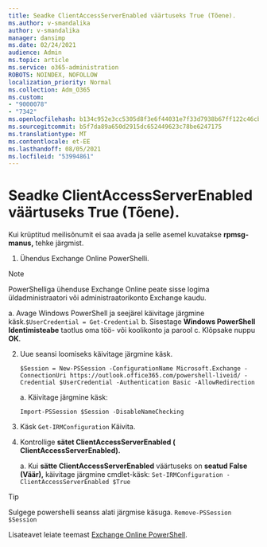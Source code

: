 ```yaml
---
title: Seadke ClientAccessServerEnabled väärtuseks True (Tõene).
ms.author: v-smandalika
author: v-smandalika
manager: dansimp
ms.date: 02/24/2021
audience: Admin
ms.topic: article
ms.service: o365-administration
ROBOTS: NOINDEX, NOFOLLOW
localization_priority: Normal
ms.collection: Adm_O365
ms.custom:
- "9000078"
- "7342"
ms.openlocfilehash: b134c952e3cc5305d8f3e6f44031e7f33d7938b67ff122c46cb74bbd33cbf59e
ms.sourcegitcommit: b5f7da89a650d2915dc652449623c78be6247175
ms.translationtype: MT
ms.contentlocale: et-EE
ms.lasthandoff: 08/05/2021
ms.locfileid: "53994861"
---
```

# <a name="set-clientaccessserverenabled-to-true"></a>Seadke ClientAccessServerEnabled väärtuseks True (Tõene).

Kui krüptitud meilisõnumit ei saa avada ja selle asemel kuvatakse **rpmsg-manus,** tehke järgmist.

1. Ühendus Exchange Online PowerShelli.

> [!NOTE]
> PowerShelliga ühenduse Exchange Online peate sisse logima üldadministraatori või administraatorikonto Exchange kaudu.

   a. Avage Windows PowerShell ja seejärel käivitage järgmine käsk.`$UserCredential = Get-Credential`
b. Sisestage **Windows PowerShell Identimisteabe** taotlus oma töö- või koolikonto ja parool c. Klõpsake nuppu **OK**. 

2. Uue seansi loomiseks käivitage järgmine käsk.

    `$Session = New-PSSession -ConfigurationName Microsoft.Exchange -ConnectionUri https://outlook.office365.com/powershell-liveid/ -Credential $UserCredential -Authentication Basic -AllowRedirection`

    a. Käivitage järgmine käsk:
    
    `Import-PSSession $Session -DisableNameChecking`

3. Käsk `Get-IRMConfiguration` Käivita.

4. Kontrollige **sätet ClientAccessServerEnabled ( ClientAccessServerEnabled).** 

    a. Kui **sätte ClientAccessServerEnabled** väärtuseks on **seatud False (Väär),** käivitage järgmine cmdlet-käsk: `Set-IRMConfiguration -ClientAccessServerEnabled $True`

> [!TIP]
> Sulgege powershelli seanss alati järgmise käsuga. `Remove-PSSession $Session`

Lisateavet leiate teemast [Exchange Online PowerShell](https://docs.microsoft.com/powershell/exchange/connect-to-exchange-online-powershell).

